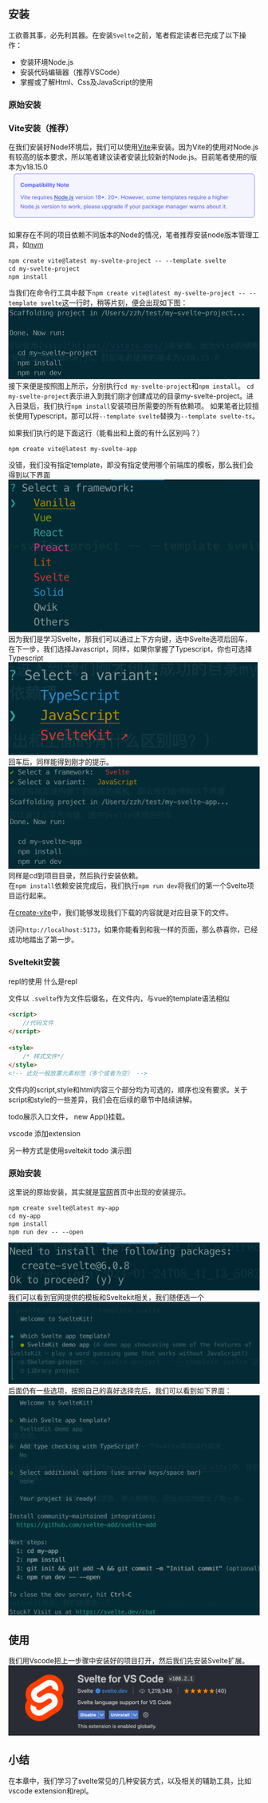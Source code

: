 ## 安装
工欲善其事，必先利其器。在安装`Svelte`之前，笔者假定读者已完成了以下操作：
* 安装环境Node.js
* 安装代码编辑器（推荐VSCode）
* 掌握或了解Html、Css及JavaScript的使用

### 原始安装


### Vite安装（推荐）
在我们安装好Node环境后，我们可以使用[Vite](https://vitejs.dev/)来安装。因为Vite的使用对Node.js有较高的版本要求，所以笔者建议读者安装比较新的Node.js。目前笔者使用的版本为v18.15.0
![Alt text](image-3.png)

如果存在不同的项目依赖不同版本的Node的情况，笔者推荐安装node版本管理工具，如[nvm](https://github.com/nvm-sh/nvm)

```shell
npm create vite@latest my-svelte-project -- --template svelte
cd my-svelte-project
npm install
```

当我们在命令行工具中敲下`npm create vite@latest my-svelte-project -- --template svelte`这一行时，稍等片刻，便会出现如下图：
![Alt text](image-4.png)
接下来便是按照图上所示，分别执行`cd my-svelte-project`和`npm install`。
`cd my-svelte-project`表示进入到我们刚才创建成功的目录my-svelte-project。进入目录后，我们执行`npm install`安装项目所需要的所有依赖项。
如果笔者比较擅长使用Typescript，那可以将`--template svelte`替换为`--template svelte-ts`。

如果我们执行的是下面这行（能看出和上面的有什么区别吗？）
```shell
npm create vite@latest my-svelte-app
```

没错，我们没有指定template，即没有指定使用哪个前端库的模板，那么我们会得到以下界面
![Alt text](image-5.png)
因为我们是学习Svelte，那我们可以通过上下方向键，选中Svelte选项后回车，
在下一步，我们选择Javascript，同样，如果你掌握了Typescript，你也可选择Typescript
![Alt text](image-6.png)
回车后，同样能得到刚才的提示。
![Alt text](image-7.png)
同样是cd到项目目录，然后执行安装依赖。  
在`npm install`依赖安装完成后，我们执行`npm run dev`将我们的第一个Svelte项目运行起来。

在[create-vite](https://github.com/vitejs/vite/tree/main/packages/create-vite)中，我们能够发现我们下载的内容就是对应目录下的文件。

访问`http://localhost:5173`，如果你能看到和我一样的页面，那么恭喜你，已经成功地踏出了第一步。



### Sveltekit安装

repl的使用
什么是repl

文件以 `.svelte`作为文件后缀名，在文件内，与vue的template语法相似

```html
<script>
    //代码文件
</script>

<style>
    /* 样式文件*/
</style>
<!-- 此处一般放置元素标签（多个或者为空） -->
```

文件内的script,style和html内容三个部分均为可选的，顺序也没有要求。关于script和style的一些差异，我们会在后续的章节中陆续讲解。

todo展示入口文件， new App()挂载。

vscode 添加extension

另一种方式是使用sveltekit
todo 演示图

### 原始安装
这里说的原始安装，其实就是[官网](https://svelte.dev/)首页中出现的安装提示。
```shell
npm create svelte@latest my-app
cd my-app
npm install
npm run dev -- --open
```
![Alt text](image-8.png)
我们可以看到官网提供的模板和Sveltekit相关，我们随便选一个
![Alt text](image-9.png)
后面仍有一些选项，按照自己的喜好选择完后，我们可以看到如下界面：
![Alt text](image-10.png)

## 使用
我们用Vscode把上一步骤中安装好的项目打开，然后我们先安装Svelte扩展。
![Svelte for VSCode](image-2.png)



## 小结
在本章中，我们学习了svelte常见的几种安装方式，以及相关的辅助工具，比如vscode extension和repl。
